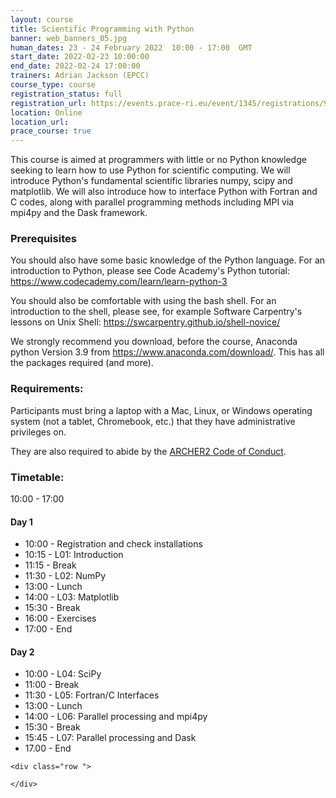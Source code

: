 ```yaml
---
layout: course
title: Scientific Programming with Python
banner: web_banners_05.jpg 
human_dates: 23 - 24 February 2022  10:00 - 17:00  GMT
start_date: 2022-02-23 10:00:00
end_date: 2022-02-24 17:00:00
trainers: Adrian Jackson (EPCC)
course_type: course
registration_status: full
registration_url: https://events.prace-ri.eu/event/1345/registrations/995/  
location: Online
location_url:
prace_course: true
---
```


This course is aimed at programmers with little or no Python knowledge seeking to learn how to use Python for scientific computing. We will introduce Python's fundamental scientific libraries numpy, scipy and matplotlib. We will also introduce how to interface Python with Fortran and C codes, along with parallel programming methods including MPI via mpi4py and the Dask framework.

### Prerequisites

You should also have some basic knowledge of the Python language. For an introduction to Python, please see Code Academy's Python tutorial: <https://www.codecademy.com/learn/learn-python-3>

You should also be comfortable with using the bash shell. For an introduction to the shell, please see, for example Software Carpentry's lessons on Unix Shell: <https://swcarpentry.github.io/shell-novice/>

We strongly recommend you download, before the course, Anaconda python Version 3.9 from <https://www.anaconda.com/download/>. This has all the packages required (and more). 

### Requirements:

Participants must bring a laptop with a Mac, Linux, or Windows operating system (not a tablet, Chromebook, etc.) that they have administrative privileges on.

They are also required to abide by the [ARCHER2  Code of Conduct](../../../about/policies/code-of-conduct.html). 


### Timetable:

10:00 - 17:00  

#### Day 1

- 10:00 - Registration and check installations
- 10:15 - L01: Introduction
- 11:15 - Break
- 11:30 - L02: NumPy
- 13:00 - Lunch 
- 14:00 - L03: Matplotlib
- 15:30 - Break 
- 16:00 - Exercises
- 17:00 - End

#### Day 2

- 10:00 - L04: SciPy
- 11:00 - Break 
- 11:30 - L05: Fortran/C Interfaces
- 13:00 - Lunch 
- 14:00 - L06: Parallel processing and mpi4py
- 15:30 - Break 
- 15:45 - L07: Parallel processing and Dask
- 17.00 - End

<section id="service">

<!-- 

<h2><a name="materials">Course materials</a></h2>
 -->


    <div class="row ">	

<!-- 		
      <div class="col-xs-6 col-sm-4">
        <a class="ar2_linkbox ar2_linkbox-green" 
          href="   ">
          <strong>Course materials</strong>         
        </a>
      </div>
 -->

<!--  
      <div class="col-xs-6 col-sm-4">
        <a class="ar2_linkbox ar2_linkbox-teal" 
          href="https://pad.archer2.ac.uk/p/NNNNNN-xxxxxxx">
          <strong>Course Chat</strong>       
        </a>
      </div>
		
 -->
 	</div>
		
		
					


<!-- 		
<h2><a name="videos">Videos</a></h2>

<h3>Session 1</h3>

<div>
	<iframe title="Video" width="560" height="315" src="https://www.youtube.com/embed/xxxxxxxxxxx" frameborder="0" allow="accelerometer; autoplay; encrypted-media; gyroscope; picture-in-picture" allowfullscreen></iframe>
</div>

 -->





<!-- 
<h2><a name="feedback">Feedback</a></h2>


    <div class="row ">	

      <div class="col-xs-6 col-sm-4">
        <a class="ar2_linkbox ar2_linkbox-teal" 

           href="../../feedback/?course=XXXX" 
  or
		   href="https://events.prace-ri.eu/event/1345/surveys/913"

		>
          <strong>Feedback</strong><br/>
          Please let us know what was great about this course and anything we can improve
        </a>
      </div>
    </div>
		
 -->		

 
</section>


